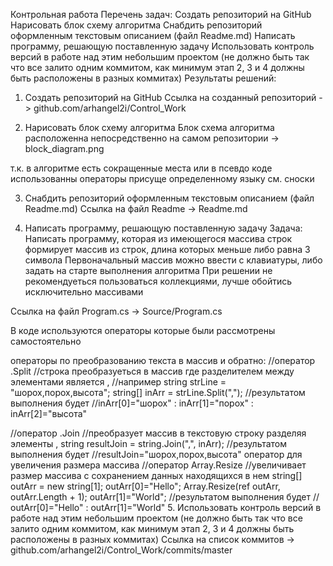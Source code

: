 Контрольная работа
Перечень задач:
Создать репозиторий на GitHub
Нарисовать блок схему алгоритма
Снабдить репозиторий оформленным текстовым описанием (файл Readмe.md)
Написать программу, решающую поставленную задачу
Использовать контроль версий в работе над этим небольшим проектом (не должно быть так что все залито одним коммитом, как минимум этап 2, 3 и 4 должны быть расположены в разных коммитах)
Результаты решений:
1. Создать репозиторий на GitHub
Ссылка на созданный репозиторий -> github.com/arhangel2i/Control_Work

2. Нарисовать блок схему алгоритма
Блок схема алгоритма расположенна непосредственно на самом репозитории -> block_diagram.png

т.к. в алгоритме есть сокращенные места или в псевдо коде использованны операторы присуще определенному языку см. сноски

3. Снабдить репозиторий оформленным текстовым описанием (файл Readme.md)
Ссылка на файл Readme -> Readme.md

4. Написать программу, решающую поставленную задачу
Задача: Написать программу, которая из имеющегося массива строк формирует массив из строк, длина которых меньше либо равна 3 символа
Первоначальный массив можно ввести с клавиатуры, либо задать на старте выполнения алгоритма
При решении не рекомендуеться пользоваться коллекциями, лучше обойтись исключительно массивами

Ссылка на файл Program.cs -> Source/Program.cs

В коде используются операторы которые были рассмотрены самостоятельно

операторы по преобразованию текста в массив и обратно:
//оператор .Split
//строка преобразуеться в массив где разделителем между элементами является ,
//например
string strLine = "шорох,порох,высота";
string[] inArr = strLine.Split(",");
//результатом выполнения будет
//inArr[0]="шорох" : inArr[1]="порох" : inArr[2]="высота"

//оператор .Join
//преобразует массив в текстовую строку разделяя элементы , 
string resultJoin = string.Join(",", inArr);
//результатом выполнения будет
//resultJoin="шорох,порох,высота"
оператор для увеличения размера массива
//оператор Array.Resize
//увеличивает размер массива с сохранением данных находящихся в нем
string[] outArr = new string[1];
outArr[0]="Hello";
Array.Resize(ref outArr, outArr.Length + 1);
outArr[1]="World";
//результатом выполнения будет
// outArr[0]="Hello" : outArr[1]="World"
5. Использовать контроль версий в работе над этим небольшим проектом (не должно быть так что все залито одним коммитом, как минимум этап 2, 3 и 4 должны быть расположены в разных коммитах)
Ссылка на список коммитов -> github.com/arhangel2i/Control_Work/commits/master
